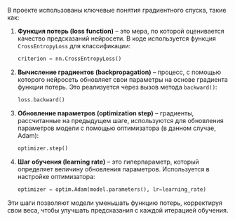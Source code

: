 В проекте использованы ключевые понятия градиентного спуска, такие как:

1. **Функция потерь (loss function)** – это мера, по которой оценивается качество предсказаний нейросети. В коде используется функция `CrossEntropyLoss` для классификации:

    ```python
    criterion = nn.CrossEntropyLoss()
    ```

2. **Вычисление градиентов (backpropagation)** – процесс, с помощью которого нейросеть обновляет свои параметры на основе градиента функции потерь. Это реализуется через вызов метода `backward()`:

    ```python
    loss.backward()
    ```

3. **Обновление параметров (optimization step)** – градиенты, рассчитанные на предыдущем шаге, используются для обновления параметров модели с помощью оптимизатора (в данном случае, Adam):

    ```python
    optimizer.step()
    ```

4. **Шаг обучения (learning rate)** – это гиперпараметр, который определяет величину обновления параметров. Используется в настройке оптимизатора:

    ```python
    optimizer = optim.Adam(model.parameters(), lr=learning_rate)
    ```

Эти шаги позволяют модели уменьшать функцию потерь, корректируя свои веса, чтобы улучшать предсказания с каждой итерацией обучения.